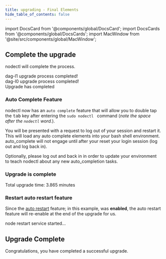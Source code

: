 ```yaml
---
title: upgrading - Final Elements
hide_table_of_contents: false
---
```

<intro-end />

import DocsCard from '@components/global/DocsCard';
import DocsCards from '@components/global/DocsCards';
import MacWindow from '@site/src/components/global/MacWindow';

<head>
  <title>Constellation Network Automation with nodectl</title>
  <meta
    name="description"
    content="Constellation Network Automation - Upgrade Tessellation with nodectl"
  />
</head>

## Complete the upgrade

nodectl will complete the process.

<MacWindow>
  dag-l1 upgrade process completed!<br />
  dag-l0 upgrade process completed!<br />
  Upgrade has completed<br />
</MacWindow>

### Auto Complete Feature

nodectl now has an `auto complete` feature that will allow you to double tap the <kbd>tab</kbd> key after entering the `sudo nodectl ` command (*note the space after the `nodectl` word.*).  

You will be presented with a request to log out of your session and restart it.  This will load any auto complete elements into your bash shell environment.  auto_complete will not engage until after your reset your login session (log out and log back in).

<MacWindow>
  Optionally, please log out and back in in order to update your environment to teach nodectl about
  any new auto_completion tasks.
</MacWindow>

### Upgrade is complete
<MacWindow>
  Total upgrade time: 3.865 minutes<br />
</MacWindow>

### Restart auto restart feature

Since the [auto restart](/validate/automated/nodectl-commands#auto_restart) feature; in this example, was **enabled**, the auto restart feature will re-enable at the end of the upgrade for us.

<MacWindow>
  node restart service started... 
</MacWindow>

## Upgrade Complete
Congratulations, you have completed a successful upgrade.
